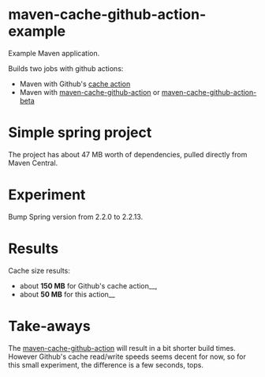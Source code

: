 # maven-cache-github-action-example
Example Maven application.

Builds two jobs with github actions:

 * Maven with Github's [cache action](https://github.com/actions/cache)
 * Maven with [maven-cache-github-action](https://github.com/skjolber/maven-cache-github-action) or [maven-cache-github-action-beta](https://github.com/skjolber/maven-cache-github-action-beta)

# Simple spring project
The project has about 47 MB worth of dependencies, pulled directly from Maven Central.

# Experiment
Bump Spring version from 2.2.0 to 2.2.13.

# Results
Cache size results:

 * about __150 MB__ for Github's cache action__, 
 * about __50 MB__ for this action__ 
 
# Take-aways
The [maven-cache-github-action](https://github.com/skjolber/maven-cache-github-action) will result in a bit shorter build times. However Github's cache read/write speeds seems decent for now, so for this small experiment, the difference is a few seconds, tops. 








